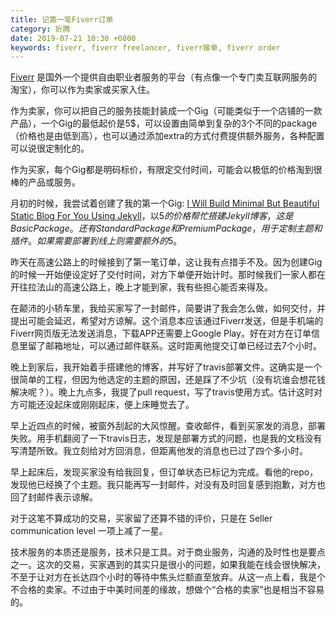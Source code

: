 ```yaml
---
title: 记第一笔Fiverr订单
category: 折腾
date: 2019-07-21 10:30 +0800
keywords: fiverr, fiverr freelancer, fiverr接单, fiverr order
---
```

[Fiverr](https://www.fiverr.com/) 是国外一个提供自由职业者服务的平台（有点像一个专门卖互联网服务的淘宝），你可以作为卖家或买家入住。

作为卖家，你可以把自己的服务技能封装成一个Gig（可能类似于一个店铺的一款产品），一个Gig的最低起价是5$，可以设置由简单到复杂的3个不同的package（价格也是由低到高），也可以通过添加extra的方式付费提供额外服务，各种配置可以说很定制化的。

作为买家，每个Gig都是明码标价，有限定交付时间，可能会以极低的价格淘到很棒的产品或服务。

月初的时候，我尝试着创建了我的第一个Gig: [I Will Build Minimal But Beautiful Static Blog For You Using Jekyll](https://www.fiverr.com/share/xoK44)，以5$的价格帮忙搭建Jekyll博客，这是 Basic Package。还有 Standard Package 和 Premium Package，用于定制主题和插件。如果需要部署到线上则需要额外的5$。

昨天在高速公路上的时候接到了第一笔订单，这让我有点措手不及。因为创建Gig的时候一开始便设定好了交付时间，对方下单便开始计时。那时候我们一家人都在开往拉法山的高速公路上，晚上才能到家，我有些担心能否来得及。

在颠沛的小轿车里，我给买家写了一封邮件，简要讲了我会怎么做，如何交付，并提出可能会延迟，希望对方谅解。这个消息本应该通过Fiverr发送，但是手机端的Fiverr网页版无法发送消息，下载APP还需要上Google Play。好在对方在订单信息里留了邮箱地址，可以通过邮件联系。这时距离他提交订单已经过去7个小时。

晚上到家后，我开始着手搭建他的博客，并写好了travis部署文件。这确实是一个很简单的工程，但因为他选定的主题的原因，还是踩了不少坑（没有坑谁会想花钱解决呢？）。晚上九点多，我提了pull request，写了travis使用方式。估计这时对方可能还没起床或刚刚起床，便上床睡觉去了。

早上近四点的时候，被窗外刮起的大风惊醒。查收邮件，看到买家发的消息，部署失败。用手机翻阅了一下travis日志，发现是部署方式的问题，也是我的文档没有写清楚所致。我立刻给对方回消息，但距离他发的消息也已过了四个多小时。

早上起床后，发现买家没有给我回复，但订单状态已标记为完成。看他的repo，发现他已经换了个主题。我只能再写一封邮件，对没有及时回复感到抱歉，对方也回了封邮件表示谅解。

对于这笔不算成功的交易，买家留了还算不错的评价，只是在 Seller communication level 一项上减了一星。

技术服务的本质还是服务，技术只是工具。对于商业服务，沟通的及时性也是要点之一。这次的交易，买家遇到的其实只是很小的问题，如果我能在线会很快解决，不至于让对方在长达四个小时的等待中焦头烂额直至放弃。从这一点上看，我是个不合格的卖家。不过由于中美时间差的缘故，想做个“合格的卖家”也是相当不容易的。
